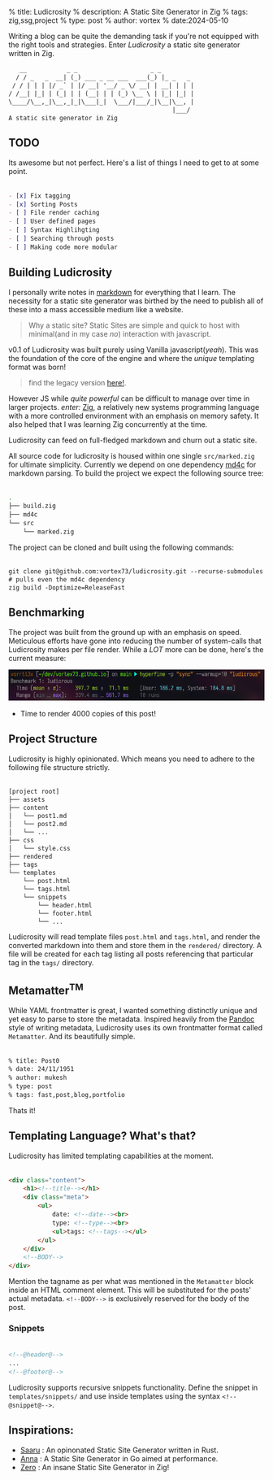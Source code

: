 % title: Ludicrosity
% description: A Static Site Generator in Zig
% tags: zig,ssg,project
% type: post
% author: vortex
% date:2024-05-10

Writing a blog can be quite the demanding task if you're not equipped with the right tools and strategies.
Enter *Ludicrosity* a static site generator written in Zig.

```text
   __           _ _                    _ _         
  / / _   _  __| (_) ___ _ __ ___  ___(_) |_ _   _ 
 / / | | | |/ _` | |/ __| '__/ _ \/ __| | __| | | |
/ /__| |_| | (_| | | (__| | | (_) \__ \ | |_| |_| |
\____/\__,_|\__,_|_|\___|_|  \___/|___/_|\__|\__, |
                                             |___/
A static site generator in Zig

```

## TODO
Its awesome but not perfect. Here's a list of things I need to get to at some point.
   ```markdown

   - [x] Fix tagging
   - [x] Sorting Posts
   - [ ] File render caching
   - [ ] User defined pages
   - [ ] Syntax Highlihgting
   - [ ] Searching through posts
   - [ ] Making code more modular

   ```

## Building Ludicrosity
I personally write notes in [markdown](https://en.wikipedia.org/wiki/Markdown) for everything that I learn. The necessity for a static site generator was birthed by the need to publish all of these into a mass accessible medium like a website.

> Why a static site?
> Static Sites are simple and quick to host with minimal(and in my case *no*) interaction with javascript.

v0.1 of Ludicrosity was built purely using Vanilla javascript(*yeah*). This was the foundation of the core of the engine and where the *unique* templating format was born!
> find the legacy version [here!](https://github.com/vortex73/ludicrosity/tree/archive).

However JS while *quite powerful* can be difficult to manage over time in larger projects. *enter:* [Zig](https://ziglang.org/), a relatively new systems programming language with a more controlled environment with an emphasis on memory safety. It also helped that I was learning Zig concurrently at the time.

Ludicrosity can feed on full-fledged markdown and churn out a static site.

All source code for ludicrosity is housed within one single `src/marked.zig` for ultimate simplicity.
Currently we depend on one dependency [md4c](https://github.com/mity/md4c) for markdown parsing.
To build the project we expect the following source tree:

```sh

.
├── build.zig
├── md4c
└── src
    └── marked.zig

```

The project can be cloned and built using the following commands:

```shell

git clone git@github.com:vortex73/ludicrosity.git --recurse-submodules # pulls even the md4c dependency
zig build -Doptimize=ReleaseFast

```

## Benchmarking
The project was built from the ground up with an emphasis on speed. Meticulous efforts have gone into reducing the number of system-calls that Ludicrosity makes per file render. While a *LOT* more can be done, here's the current measure:

![bench](/assets/bench.png)

- Time to render 4000 copies of this post!

## Project Structure
Ludicrosity is highly opinionated. Which means you need to adhere to the following file structure strictly.

```shell

[project root]
├── assets
├── content
│   └── post1.md
│   └── post2.md
│   └── ...
├── css
│   └── style.css
├── rendered
├── tags
└── templates
    └── post.html
    └── tags.html
    └── snippets
        └── header.html
        └── footer.html
        └── ...

```

Ludicrosity will read template files `post.html` and `tags.html`, and render the converted markdown into them and store them in the `rendered/` directory.
A file will be created for each tag listing all posts referencing that particular tag in the `tags/` directory.

## Metamatter<sup>TM</sup>
While YAML frontmatter is great, I wanted something distinctly unique and yet easy to parse to store the metadata. Inspired heavily from the [Pandoc](https://pandoc.org/chunkedhtml-demo/8.10-metadata-blocks.html) style of writing metadata, Ludicrosity uses its own frontmatter format called `Metamatter`. And its beautifully simple.

```markdown

% title: Post0
% date: 24/11/1951
% author: mukesh
% type: post
% tags: fast,post,blog,portfolio

```
Thats it!

## Templating Language? What's that?

Ludicrosity has limited templating capabilities at the moment.

```html

<div class="content">
    <h1><!--title--></h1>
    <div class="meta">
        <ul>
            date: <!--date--><br>
            type: <!--type--><br>
            <ul>tags: <!--tags--></ul>
        </ul>
    </div>
    <!--BODY-->
</div>

```
Mention the tagname as per what was mentioned in the `Metamatter` block inside an HTML comment element. This will be substituted for the posts' actual metadata.
`<!--BODY-->` is exclusively reserved for the body of the post. 
### Snippets
```html

<!--@header@-->
...
<!--@footer@-->

```
Ludicrosity supports recursive snippets functionality. Define the snippet in `templates/snippets/` and use inside templates using the syntax `<!--@snippet@-->`.

## Inspirations:

- [Saaru](https://github.com/anirudhRowjee/saaru) : An opinonated Static Site Generator written in Rust.
- [Anna](https://github.com/anna-ssg/anna) : A Static Site Generator in Go aimed at performance.
- [Zero](https://github.com/procub3r/zero) : An insane Static Site Generator in Zig!
